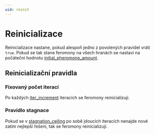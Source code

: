 ```yaml
---
uid: reinit
---
```


# Reinicializace

Reinicializace nastane, pokud alespoň jedno z povolených pravidel vrátí `true`. Pokud se tak stane feromony na všech hranách se nastaví na počáteční hodnotu [initial_pheromone_amount](~/user_guide/config_file.md#initial_pheromone_amount).

## Reinicializační pravidla

### Fixovaný počet iterací

Po každých [iter_increment](~/user_guide/config_file.md#iter_increment) iteracích se feromony reinicializují.

### Pravidlo stagnace

Pokud se v [stagnation_ceiling](~/user_guide/config_file.md#stagnation_ceiling) po sobě jdoucích iteracích nenajde nové zatím nejlepší řešení, tak se feromony reinicializují.